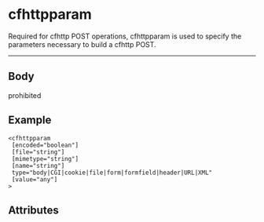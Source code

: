 # cfhttpparam


Required for cfhttp POST operations, cfhttpparam is used to specify the parameters necessary to
	 build a cfhttp POST.

---
## Body
prohibited

## Example
```
<cfhttpparam
 [encoded="boolean"]
 [file="string"]
 [mimetype="string"]
 [name="string"]
 type="body|CGI|cookie|file|form|formfield|header|URL|XML"
 [value="any"]
>
```
## Attributes
